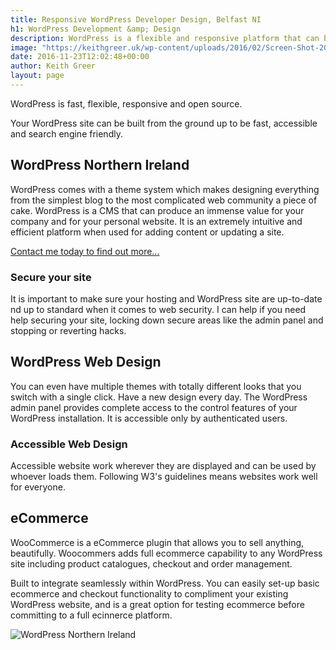 ```yaml
---
title: Responsive WordPress Developer Design, Belfast NI
h1: WordPress Development &amp; Design
description: WordPress is a flexible and responsive platform that can be built from the ground-up to be accessible and fast. Belfast Northern Ireland.
image: "https://keithgreer.uk/wp-content/uploads/2016/02/Screen-Shot-2016-01-19-at-16.58.29.png"
date: 2016-11-23T12:02:48+00:00
author: Keith Greer
layout: page
---
```

WordPress is fast, flexible, responsive and open source. 

Your WordPress site can be built from the ground up to be fast, accessible and search engine friendly.

## WordPress Northern Ireland

WordPress comes with a theme system which makes designing everything from the simplest blog to the most complicated web community a piece of cake. WordPress is a CMS that can produce an immense value for your company and for your personal website. It is an extremely intuitive and efficient platform when used for adding content or updating a site. 

[Contact me today to find out more...](https://keithgreer.uk/contact)

### Secure your site

It is important to make sure your hosting and WordPress site are up-to-date nd up to standard when it comes to web security. I can help if you need help securing your site, locking down secure areas like the admin panel and stopping or reverting hacks. 

## WordPress Web Design 

You can even have multiple themes with totally different looks that you switch with a single click. Have a new design every day. The WordPress admin panel provides complete access to the control features of your WordPress installation. It is accessible only by authenticated users.

### Accessible Web Design

Accessible website work wherever they are displayed and can be used by whoever loads them. Following W3's guidelines means websites work well for everyone. 

## eCommerce

WooCommerce is a eCommerce plugin that allows you to sell anything, beautifully. Woocommers adds full ecommerce capability to any WordPress site including product catalogues, checkout and order management. 

Built to integrate seamlessly within WordPress. You can easily set-up basic ecommerce and checkout functionality to compliment your existing WordPress website, and is a great option for testing ecommerce before committing to a full ecinnerce platform. 

![WordPress Northern Ireland](https://keithgreer.uk/wp-content/uploads/2016/02/Screen-Shot-2016-01-19-at-16.58.29.png "WordPress Northern Ireland")